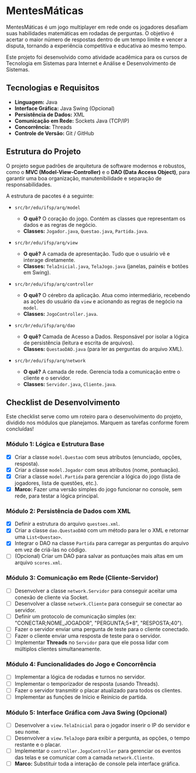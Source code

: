 # MentesMáticas

MentesMáticas é um jogo multiplayer em rede onde os jogadores desafiam suas habilidades matemáticas em rodadas de perguntas. O objetivo é acertar o maior número de respostas dentro de um tempo limite e vencer a disputa, tornando a experiência competitiva e educativa ao mesmo tempo.

Este projeto foi desenvolvido como atividade acadêmica para os cursos de Tecnologia em Sistemas para Internet e Análise e Desenvolvimento de Sistemas.

## Tecnologias e Requisitos

* **Linguagem:** Java
* **Interface Gráfica:** Java Swing (Opcional)
* **Persistência de Dados:** XML
* **Comunicação em Rede:** Sockets Java (TCP/IP)
* **Concorrência:** Threads
* **Controle de Versão:** Git / GitHub

## Estrutura do Projeto

O projeto segue padrões de arquitetura de software modernos e robustos, como o **MVC (Model-View-Controller)** e o **DAO (Data Access Object)**, para garantir uma boa organização, manutenibilidade e separação de responsabilidades.

A estrutura de pacotes é a seguinte:

* `src/br/edu/ifsp/arq/model`
    * **O quê?** O coração do jogo. Contém as classes que representam os dados e as regras de negócio.
    * **Classes:** `Jogador.java`, `Questao.java`, `Partida.java`.

* `src/br/edu/ifsp/arq/view`
    * **O quê?** A camada de apresentação. Tudo que o usuário vê e interage diretamente.
    * **Classes:** `TelaInicial.java`, `TelaJogo.java` (janelas, painéis e botões em Swing).

* `src/br/edu/ifsp/arq/controller`
    * **O quê?** O cérebro da aplicação. Atua como intermediário, recebendo as ações do usuário da `view` e acionando as regras de negócio na `model`.
    * **Classes:** `JogoController.java`.

* `src/br/edu/ifsp/arq/dao`
    * **O quê?** Camada de Acesso a Dados. Responsável por isolar a lógica de persistência (leitura e escrita de arquivos).
    * **Classes:** `QuestaoDAO.java` (para ler as perguntas do arquivo XML).

* `src/br/edu/ifsp/arq/network`
    * **O quê?** A camada de rede. Gerencia toda a comunicação entre o cliente e o servidor.
    * **Classes:** `Servidor.java`, `Cliente.java`.

## Checklist de Desenvolvimento

Este checklist serve como um roteiro para o desenvolvimento do projeto, dividido nos módulos que planejamos. Marquem as tarefas conforme forem concluídas!

### Módulo 1: Lógica e Estrutura Base
- [X] Criar a classe `model.Questao` com seus atributos (enunciado, opções, resposta).
- [X] Criar a classe `model.Jogador` com seus atributos (nome, pontuação).
- [X] Criar a classe `model.Partida` para gerenciar a lógica do jogo (lista de jogadores, lista de questões, etc.).
- [X] **Marco:** Fazer uma versão simples do jogo funcionar no console, sem rede, para testar a lógica principal.

### Módulo 2: Persistência de Dados com XML
- [X] Definir a estrutura do arquivo `questoes.xml`.
- [X] Criar a classe `dao.QuestaoDAO` com um método para ler o XML e retornar uma `List<Questao>`.
- [X] Integrar o DAO na classe `Partida` para carregar as perguntas do arquivo em vez de criá-las no código.
- [ ] (Opcional) Criar um DAO para salvar as pontuações mais altas em um arquivo `scores.xml`.

### Módulo 3: Comunicação em Rede (Cliente-Servidor)
- [ ] Desenvolver a classe `network.Servidor` para conseguir aceitar uma conexão de cliente via Socket.
- [ ] Desenvolver a classe `network.Cliente` para conseguir se conectar ao servidor.
- [ ] Definir um protocolo de comunicação simples (ex: "CONECTAR;NOME_JOGADOR", "PERGUNTA;5*8", "RESPOSTA;40").
- [ ] Fazer o servidor enviar uma pergunta de teste para o cliente conectado.
- [ ] Fazer o cliente enviar uma resposta de teste para o servidor.
- [ ] Implementar **Threads** no `Servidor` para que ele possa lidar com múltiplos clientes simultaneamente.

### Módulo 4: Funcionalidades do Jogo e Concorrência
- [ ] Implementar a lógica de rodadas e turnos no servidor.
- [ ] Implementar o temporizador de resposta (usando Threads).
- [ ] Fazer o servidor transmitir o placar atualizado para todos os clientes.
- [ ] Implementar as funções de Início e Reinício de partida.

### Módulo 5: Interface Gráfica com Java Swing (Opcional)
- [ ] Desenvolver a `view.TelaInicial` para o jogador inserir o IP do servidor e seu nome.
- [ ] Desenvolver a `view.TelaJogo` para exibir a pergunta, as opções, o tempo restante e o placar.
- [ ] Implementar o `controller.JogoController` para gerenciar os eventos das telas e se comunicar com a camada `network.Cliente`.
- [ ] **Marco:** Substituir toda a interação de console pela interface gráfica.